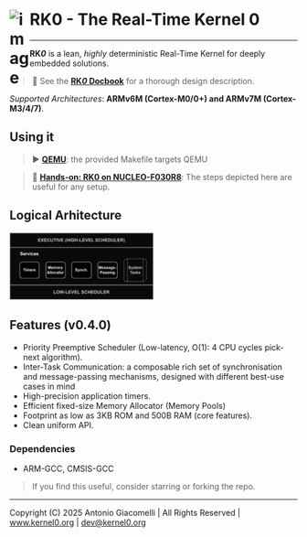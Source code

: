 <h1 align="left">RK0 - The Real-Time Kernel 0 <img src="https://github.com/user-attachments/assets/b8b5693b-197e-4fd4-b51e-5865bb568447" width="7%" align="left" alt="image"></h1>

---

**RK*0*** is a lean, _highly_ deterministic Real-Time Kernel for deeply embedded solutions.

> 📖 See the [**RK*0* Docbook**](https://antoniogiacomelli.github.io/RK0/) for a thorough design description.
> 
 _Supported Architectures_: **ARMv6M (Cortex-M0/0+) and ARMv7M (Cortex-M3/4/7)**.

## Using it

> ▶️ [**QEMU**](https://github.com/antoniogiacomelli/RK0/wiki/RK0-%E2%80%90-Running-on-QEMU): the provided Makefile targets QEMU

> 🔩 [**Hands-on: RK0 on NUCLEO-F030R8**](https://kernel0.org/2025/04/15/deploying-rk0-v0-4-0-on-a-real-board-nucleo-f030r8/): The steps depicted here are useful for any setup.

## Logical Arhitecture

<img src="https://github.com/antoniogiacomelli/RK0/blob/docs/docs/images/images/layeredkernel.png?raw=true" width="50%">

 ## Features (v0.4.0) 
 - Priority Preemptive Scheduler
   (Low-latency, O(1): 4 CPU cycles pick-next algorithm).
 - Inter-Task Communication: a composable rich set of synchronisation and message-passing mechanisms, designed with different best-use cases in mind
 - High-precision application timers.
 - Efficient fixed-size Memory Allocator (Memory Pools)
 - Footprint as low as 3KB ROM and 500B RAM (core features).
 - Clean uniform API.
   
### Dependencies
* ARM-GCC, CMSIS-GCC
  
> If you find this useful, consider starring or forking the repo.

---
Copyright (C) 2025 Antonio Giacomelli | All Rights Reserved | www.kernel0.org | dev@kernel0.org
 
